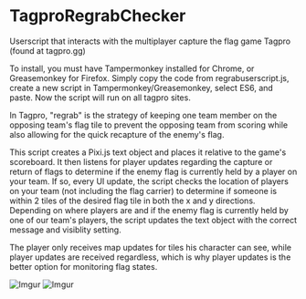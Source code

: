 # TagproRegrabChecker

Userscript that interacts with the multiplayer capture the flag game Tagpro (found at tagpro.gg)

To install, you must have Tampermonkey installed for Chrome, or Greasemonkey for Firefox. Simply copy the code from 
regrabuserscript.js, create a new script in Tampermonkey/Greasemonkey, select ES6, and paste. Now the script will run on all tagpro sites.

In Tagpro, "regrab" is the strategy of keeping one team member on the opposing team's flag tile to prevent the opposing team from scoring while also allowing for the quick recapture of the enemy's flag. 

This script creates a Pixi.js text object and places it relative to the game's scoreboard. It then  listens for player updates regarding the capture or return of flags to determine if the enemy flag is currently held by a player on your team. If so, every UI update, the script checks the location of players on your team (not including the flag carrier) to determine if someone is within 2 tiles of the desired flag tile in both the x and y directions. Depending on where players are and if the enemy flag is currently held by one of our team's players, the script updates the text object with the correct message and visiblity setting.

The player only receives map updates for tiles his character can see, while player updates are received regardless, which is why player updates is the better option for monitoring flag states.

![Imgur](https://i.imgur.com/YD49jZy.png)
![Imgur](https://i.imgur.com/wEoYNFi.png)
